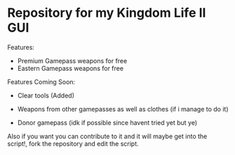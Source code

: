 # Repository for my Kingdom Life II GUI
Features:

- Premium Gamepass weapons for free
- Eastern Gamepass weapons for free

Features Coming Soon:

- Clear tools (Added)

- Weapons from other gamepasses as well as clothes (if i manage to do it)

-  Donor gamepass (idk if possible since havent tried yet but ye)

Also if you want you can contribute to it and it will maybe get into the script!, fork the repository and edit the script.
